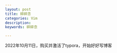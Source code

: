 ```yaml
---
layout: post
title: 碎碎念
categories: Vim
description:
keywords: 碎碎念

---
```


2022年10月11日，购买并激活了typora，开始好好写博客

